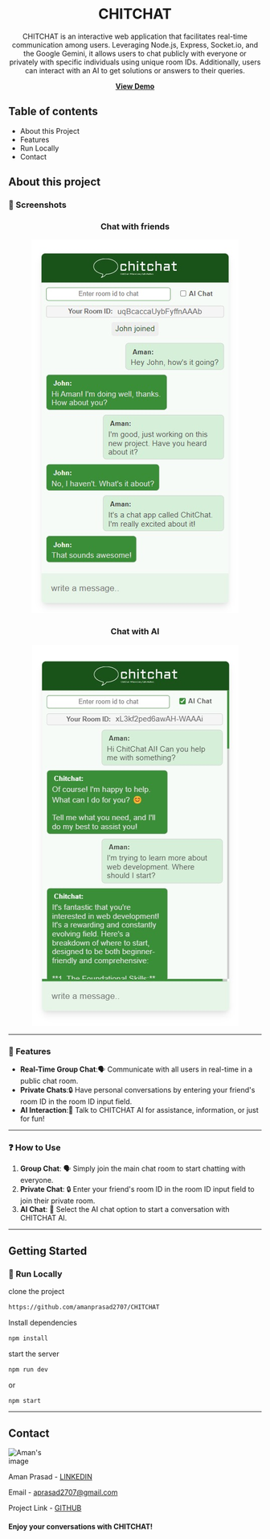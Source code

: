 <div align='center'>
<h1>CHITCHAT</h1>
<p>CHITCHAT is an interactive web application that facilitates real-time communication among users. Leveraging Node.js, Express, Socket.io, and the Google Gemini, it allows users to chat publicly with everyone or privately with specific individuals using unique room IDs. Additionally, users can interact with an AI to get solutions or answers to their queries.</p>

**<a href= "https://chitchat.railway.app">View Demo</a>**

</div>

## Table of contents

- About this Project
- Features
- Run Locally
- Contact

## About this project
### 📸 Screenshots

<div align='center'>

<h3>Chat with friends</h3>

![user chat](./Screenshots/user-chat.jpg)

<h3>Chat with AI</h3>

![user chat](./Screenshots/AI-chat.jpg)

</div>

---
### 🎯 Features
- **Real-Time Group Chat**:🗣️ Communicate with all users in real-time in a public chat room.
- **Private Chats**:🔒 Have personal conversations by entering your friend's room ID in the room ID input field.
- **AI Interaction**:🤖 Talk to CHITCHAT AI for assistance, information, or just for fun!
---

### ❓ How to Use

1. **Group Chat**: 🗣️  Simply join the main chat room to start chatting with everyone.
2. **Private Chat**: 🔒 Enter your friend's room ID in the room ID input field to join their private room.
3. **AI Chat**: 🤖 Select the AI chat option to start a conversation with CHITCHAT AI.
---


## Getting Started

### 🏃 Run Locally
clone the project
```bash
https://github.com/amanprasad2707/CHITCHAT
```
Install dependencies
```bash
npm install
```
start the server
```bash
npm run dev
```
or
```bash
npm start
```
---

## Contact
<div style="width: 80px;">

![Aman's image](https://avatars.githubusercontent.com/u/121761736?v=4)

</div>

Aman Prasad - [LINKEDIN]("https://www.linkedin.com/in/amanprasad2707/")

Email - aprasad2707@gmail.com

Project Link - [GITHUB]("https://github.com/amanprasad2707/chitchat")

#### Enjoy your conversations with CHITCHAT!